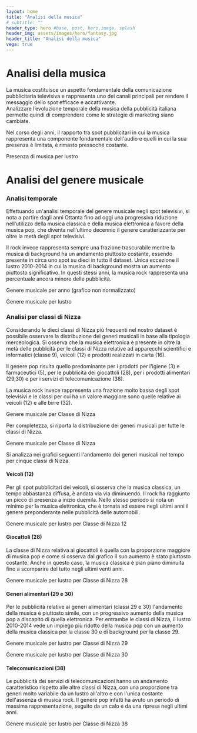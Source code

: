 ```yaml
---
layout: home
title: "Analisi della musica"
# subtitle: ""
header_type: hero #base, post, hero,image, splash
header_img: assets/images/hero/fantasy.jpg
header_title: "Analisi della musica"
vega: true
---
```


# Analisi della musica
La musica costituisce un aspetto fondamentale della comunicazione pubblicitaria televisiva e rappresenta uno dei canali principali per rendere il messaggio dello spot efficace e accattivante.  
Analizzare l’evoluzione temporale della musica della pubblicità italiana permette quindi di comprendere come le strategie di marketing siano cambiate.



Nel corso degli anni, il rapporto tra spot pubblicitari in cui la musica rappresenta una componente fondamentale 
dell'audio e quelli in cui la sua presenza è limitata, è rimasto pressoché costante.

<p class="caption">
Presenza di musica per lustro
</p>

<vegachart schema-url="{{site.baseurl}}/assets/charts/music_charts/music_lustrum_f.json" style="width: 100%"></vegachart>


# Analisi del genere musicale

### Analisi temporale

Effettuando un'analisi temporale del genere musicale negli spot televisivi, si nota a partire dagli anni Ottanta fino 
ad oggi una progressiva riduzione nell’utilizzo della musica classica e 
della musica elettronica a favore della musica pop, che diventa nell’ultimo decennio il genere caratterizzante per 
oltre la metà degli spot televisivi. 

Il rock invece rappresenta sempre una frazione trascurabile mentre la musica di background ha un andamento piuttosto 
costante, essendo presente in circa uno spot su dieci in tutto il dataset.
Unica eccezione il lustro 2010-2014 in cui la musica di background mostra un aumento piuttosto significativo. 
In questi stessi anni, la musica rock rappresenta una percentuale ancora minore delle pubblicità. 


<p class="caption">
Genere musicale per anno (grafico non normalizzato)
</p>


<vegachart schema-url="{{site.baseurl}}/assets/charts/music_charts/streamgraph_f.json" style="width: 100%"></vegachart>

<p class="caption">
Genere musicale per lustro
</p>


<vegachart schema-url="{{site.baseurl}}/assets/charts/music_charts/lustrum_f.json" style="width: 100%"></vegachart>

### Analisi per classi di Nizza


Considerando le dieci classi di Nizza più frequenti nel nostro dataset è possibile osservare la distribuzione
dei generi musicali in base alla tipologia merceologica. Si osserva che la musica elettronica è presente in oltre la 
metà delle pubblcità per le classi di Nizza relative ad apparecchi scientifici e informatici (classe 9), veicoli (12) e 
prodotti realizzati in carta (16).

Il genere pop risulta quello predominante per i prodotti per l'igiene (3) e farmaceutici (5), 
per le pubblicità dei giocattoli (28), per i prodotti alimentari (29,30) e per i servizi di telecomunicazione (38).

La musica rock invece rappresenta una frazione molto bassa degli spot televisivi e le classi per cui ha un valore 
maggiore sono quelle relative ai veicoli (12) e alle birre (32).

<p class="caption">
Genere musicale per Classe di Nizza
</p>

<vegachart schema-url="{{site.baseurl}}/assets/charts/music_charts/nice_top10_f.json" style="width: 100%"></vegachart>

Per completezza, si riporta la distribuzione dei generi musicali per tutte le classi di Nizza.

<p class="caption">
Genere musicale per Classe di Nizza
</p>

<vegachart schema-url="{{site.baseurl}}/assets/charts/music_charts/nice_all_f_2.json" style="width: 100%"></vegachart>



Si analizza nei grafici seguenti l'andamento dei generi musicali nel tempo per cinque classi di Nizza.



#### Veicoli (12)
Per gli spot pubblicitari dei veicoli, si osserva che la musica classica, un tempo abbastanza diffusa, è andata via
via diminuendo. Il rock ha raggiunto un picco di presenza a inizio duemila. Nello stesso periodo si nota 
un minimo per la musica elettronica, che è tornata ad essere negli ultimi anni il genere preponderante nelle 
pubblicità delle automobili.

<p class="caption">
Genere musicale per lustro per Classe di Nizza 12
</p>

<vegachart schema-url="{{site.baseurl}}/assets/charts/music_charts/nice12_f.json" style="width: 100%"></vegachart>

#### Giocattoli (28)
La classe di Nizza relativa ai giocattoli è quella con la proporzione maggiore di musica pop e come si osserva dal 
grafico il suo aumento è stato piuttosto costante. Anche in questo caso, la musica classica è pian piano diminuita 
fino a scomparire del tutto negli ultimi venti anni. 

<p class="caption">
Genere musicale per lustro per Classe di Nizza 28
</p>

<vegachart schema-url="{{site.baseurl}}/assets/charts/music_charts/nice28_f.json" style="width: 100%"></vegachart>

#### Generi alimentari (29 e 30)
Per le pubblicità relative ai generi alimentari (classi 29 e 30) l'andamento della musica è piuttosto simile, 
con un progressivo aumento della musica pop a discapito di quella elettronica. Per entrambe le classi di Nizza, 
il lustro 2010-2014 vede un impiego più ridotto della musica pop con un aumento della musica classica per la classe 30 
e di background per la classe 29.

<p class="caption">
Genere musicale per lustro per Classe di Nizza 29
</p>

<vegachart schema-url="{{site.baseurl}}/assets/charts/music_charts/nice29_f.json" style="width: 100%"></vegachart>

<p class="caption">
Genere musicale per lustro per Classe di Nizza 30
</p>

<vegachart schema-url="{{site.baseurl}}/assets/charts/music_charts/nice30_f.json" style="width: 100%"></vegachart>

#### Telecomunicazioni (38)
Le pubblicità dei servizi di telecomunicazioni hanno un andamento caratteristico rispetto alle altre classi 
di Nizza, con una proporzione tra generi molto variabile da un lustro all'altro e con l'unica costante dell'assenza 
di musica rock. Il genere pop infatti ha avuto un periodo di massima rappresentazione, seguito da un calo e da una 
ripresa negli ultimi anni.

<p class="caption">
Genere musicale per lustro per Classe di Nizza 38
</p>

<vegachart schema-url="{{site.baseurl}}/assets/charts/music_charts/nice38_f.json" style="width: 100%"></vegachart>
